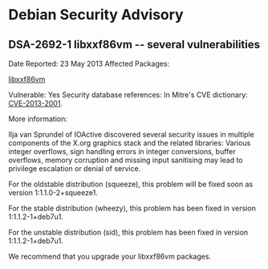 
Debian Security Advisory
========================


DSA-2692-1 libxxf86vm -- several vulnerabilities
------------------------------------------------



Date Reported:
23 May 2013
Affected Packages:

[libxxf86vm](https://packages.debian.org/src:libxxf86vm)

Vulnerable:
Yes
Security database references:
In Mitre's CVE dictionary: [CVE-2013-2001](https://security-tracker.debian.org/tracker/CVE-2013-2001).  

More information:

Ilja van Sprundel of IOActive discovered several security issues in
multiple components of the X.org graphics stack and the related
libraries: Various integer overflows, sign handling errors in integer
conversions, buffer overflows, memory corruption and missing input
sanitising may lead to privilege escalation or denial of service.


For the oldstable distribution (squeeze), this problem will be fixed
soon as version 1:1.1.0-2+squeeze1.


For the stable distribution (wheezy), this problem has been fixed in
version 1:1.1.2-1+deb7u1.


For the unstable distribution (sid), this problem has been fixed in
version 1:1.1.2-1+deb7u1.


We recommend that you upgrade your libxxf86vm packages.





